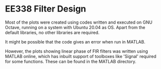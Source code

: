 # EE338 Filter Design

Most of the plots were created using codes written and executed on GNU Octave, running on a system with Ubuntu 20.04 as OS.
Apart from the default libraries, no other libraries are required.

It might be possible that the code gives an error when run in MATLAB.


However, the plots showing linear phase of FIR filters was written using MATLAB online, which has inbuilt support of toolboxes like 'Signal' required for some functions. These can be found in the MATLAB directory.

